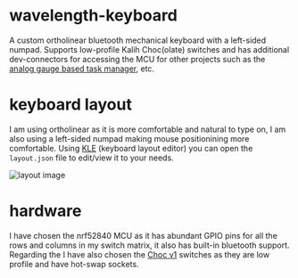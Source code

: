 # wavelength-keyboard
A custom ortholinear bluetooth mechanical keyboard with a left-sided numpad. Supports low-profile Kalih Choc(olate) switches and has additional dev-connectors for accessing the MCU for other projects such as the [analog gauge based task manager](https://github.com/420Ayan420/analog-task-manager), etc. 

# keyboard layout
I am using ortholinear as it is more comfortable and natural to type on, I am also using a left-sided numpad making mouse positionining more comfortable. Using [KLE](http://www.keyboard-layout-editor.com/) (keyboard layout editor) you can open the `layout.json` file to edit/view it to your needs.

![layout image](https://github.com/420Ayan420/wavelength-keyboard/assets/88883638/266ece53-801a-4050-913e-34c41f0f44ee)

# hardware
I have chosen the nrf52840 MCU as it has abundant GPIO pins for all the rows and columns in my switch matrix, it also has built-in bluetooth support. Regarding the I have also chosen the [Choc v1](https://chosfox.com/products/kailh-chocs) switches as they are low profile and have hot-swap sockets.

